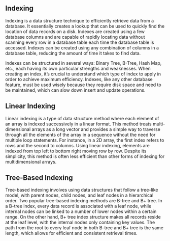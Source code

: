 ## Indexing

Indexing is a data structure technique to efficiently retrieve data from a database. It essentially creates a lookup that can be used to quickly find the location of data records on a disk. Indexes are created using a few database columns and are capable of rapidly locating data without scanning every row in a database table each time the database table is accessed. Indexes can be created using any combination of columns in a database table, reducing the amount of time it takes to find data.

Indexes can be structured in several ways: Binary Tree, B-Tree, Hash Map, etc., each having its own particular strengths and weaknesses. When creating an index, it’s crucial to understand which type of index to apply in order to achieve maximum efficiency. Indexes, like any other database feature, must be used wisely because they require disk space and need to be maintained, which can slow down insert and update operations.


## Linear Indexing

Linear indexing is a type of data structure method where each element of an array is indexed successively in a linear format. This method treats multi-dimensional arrays as a long vector and provides a simple way to traverse through all the elements of the array in a sequence without the need for multiple loop statements. For instance, in a 2D array, the first index refers to rows and the second to columns. Using linear indexing, elements are indexed from top left to bottom right moving row by row. Despite its simplicity, this method is often less efficient than other forms of indexing for multidimensional arrays.


## Tree-Based Indexing

Tree-based indexing involves using data structures that follow a tree-like model, with parent nodes, child nodes, and leaf nodes in a hierarchical order. Two popular tree-based indexing methods are B-tree and B+ tree. In a B-tree index, every data record is associated with a leaf node, while internal nodes can be linked to a number of lower nodes within a certain range. On the other hand, B+ tree index structure makes all records reside at the leaf level, with the internal nodes only containing key values. The path from the root to every leaf node in both B-tree and B+ tree is the same length, which allows for efficient and consistent retrieval times.


